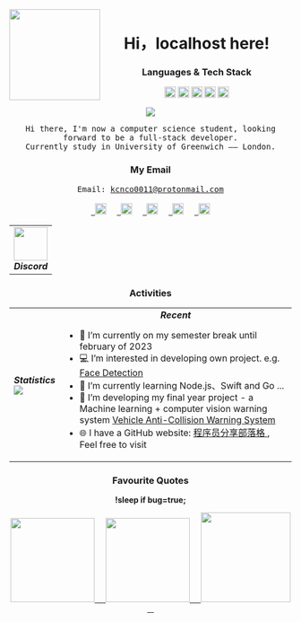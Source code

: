 <div align="center">
<img align="left" src="https://user-images.githubusercontent.com/55119667/207395751-8d368d39-1221-4dfb-bc74-ab9d1d27b2ee.png" height="162px" />



</div>

<h1 align="center">Hi，localhost here!</h1>

<h3 align="center">Languages & Tech Stack</h3>
<p align="center">
    <code><img height="20" src="https://user-images.githubusercontent.com/55119667/207382702-2f71248c-91bd-4d20-82f4-fa91ff3fded7.png"></code>
    <code><img height="20" src="https://user-images.githubusercontent.com/55119667/207382884-3e857353-1b77-4eb7-b0ae-a6e4cd9bbe59.png"></code>
    <code><img height="20" src="https://user-images.githubusercontent.com/55119667/207383021-cc32c85a-f47c-4661-a14f-c8efba4250d2.png"></code>
    <code><img height="20" src="https://user-images.githubusercontent.com/55119667/207383150-825b1849-85e9-4049-bbf6-e43d91017617.png"></code>
    <code><img height="20" src="https://user-images.githubusercontent.com/55119667/207383353-e190bf18-3678-4baa-a0f6-07a6600b11ad.png">
</code> 
</p>

<div align="center">
<img src="https://readme-typing-svg.herokuapp.com?font=Fira+Code&pause=1000&width=435&lines=There's+no+place+like+127.0.0.1">
</div>
<p align="center">
    <samp>
    Hi there, I'm now a computer science student, looking forward to be a full-stack developer. <br>
    Currently study in University of Greenwich —— London.
    </samp>
</p>

<h3 align="center">My Email</h3>
<p align="center">
    <samp>
       Email: <a href="mailto:kcnco0011@protonmail.com">kcnco0011@protonmail.com</a>
    </samp>
    <br/><br/>
    <code> <a href="https://twitter.com/kcnco0011"> <img height="20" src="https://user-images.githubusercontent.com/46062972/190095674-1edcfa35-6ea9-47b4-b969-35ff9104e7cd.png"></a></code> &nbsp;
    <code> <a href="https://www.weibo.com/u/7346568619"> <img height="20" src="https://user-images.githubusercontent.com/46062972/190096532-03e4290e-b88d-49c1-acbb-99f700b3b7ed.png"></a></code> &nbsp;
        <code> <a href="https://www.facebook.com/sam.lam.5059"> <img height="20" src="https://user-images.githubusercontent.com/55119667/207401641-92e2d852-d96a-4817-8de2-638dffc5259c.png"></a></code> &nbsp;
        <code> <a href="https://www.instagram.com/kcnco0011/"> <img height="20" src="https://user-images.githubusercontent.com/55119667/207405718-83d4bbf4-f2d3-4045-9ae4-a9a4548d4b25.png"></a></code> &nbsp;
        <code> <a href="https://www.linkedin.com/in/lam-t-533542136/"> <img height="20" src="https://user-images.githubusercontent.com/55119667/223076692-901523fe-f0e4-445b-a880-5ad5ae0fe7ae.jpg"></a></code> &nbsp;
</p>

<table align="center">
    <tr>
        <td align="center">
            <a href="https://discord.gg/RRgQ8gCFHs">
                <img src="https://user-images.githubusercontent.com/46062972/180124463-e698d9f2-7d1b-4fbc-bce5-f98c01c39bc5.png" height="60px" />
            </a>
            <div><b><em><spam>Discord</spam></em></b></div>
        </td>
    </tr>
</table>

<h3 align="center">Activities</h3>


<table align="center">
    <tr>
        <td align="center">
              <div><b><em><spam>Statistics</spam></em></b></div>
              <img align="left" src="https://metrics.lecoq.io/Connection-Point?template=classic&base=header%2C%20activity%2C%20community%2C%20repositories%2C%20metadata&base.indepth=false&base.hireable=false&base.skip=false&config.timezone=Asia%2FSingapore" />
        </td>
        <td align="left">
            <div align="center"><b><em><spam>Recent</spam></em></b></div>
            <ul>
                <li >🔭 I’m currently on my semester break until february of 2023 </li>
                <li >💻 I’m interested in developing own project. e.g.
                    <a href="https://github.com/Connection-Point/FaceDetect">Face Detection</a>
                </li>
                <li >📖 I’m currently learning Node.js、Swift and Go ... </li>
                <li >🔧 I’m developing my final year project - a Machine learning + computer vision warning system <a href="https://github.com/Connection-Point/SCSJ1900870_Project">Vehicle Anti-Collision Warning System</a> </li>
                <li>🌐 I have a GitHub website: <a href="https://connection-point.github.io/">程序员分享部落格 </a>, Feel free to visit </li>
            </ul>
        </td>
    </tr>
</table>

<h3 align="center">Favourite Quotes</h3>

<p
    <samp align="center"> <b>!sleep if bug=true;</b> </samp>
    <div align="center">
      <a href="#">
        <img src="https://user-images.githubusercontent.com/55119667/207400108-0cdb4a87-9550-4ad6-bfe0-eceeea7be289.jpg" width="150"> 
        <span>&nbsp;&nbsp;&nbsp;</span>
        <img src="https://user-images.githubusercontent.com/55119667/207400165-f188923d-82fe-4931-8f8e-e193b8118aa0.jpg" width="150">
        <span>&nbsp;&nbsp;&nbsp;</span>
        <img width="160px" src="https://user-images.githubusercontent.com/55119667/207400333-9fee02b1-55ee-4efc-8aea-7bad90dff599.jpg" />
        <span>&nbsp;&nbsp;&nbsp;</span>
      </a>
    </div>
</p>
